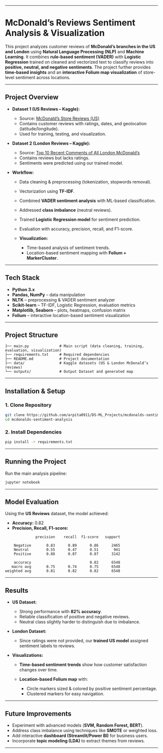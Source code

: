 
---

# McDonald’s Reviews Sentiment Analysis & Visualization

This project analyzes customer reviews of **McDonald’s branches in the US and London** using **Natural Language Processing (NLP)** and **Machine Learning**.
It combines **rule-based sentiment (VADER)** with **Logistic Regression** trained on cleaned and vectorized text to classify reviews into **positive, neutral, and negative sentiments**.
The project further provides **time-based insights** and an **interactive Folium map visualization** of store-level sentiment across locations.

---

## Project Overview

* **Dataset 1 (US Reviews – Kaggle):**

  * Source: [McDonald’s Store Reviews (US)](https://www.kaggle.com/datasets/nelgiriyewithana/mcdonalds-store-reviews)
  * Contains customer reviews with ratings, dates, and geolocation (latitude/longitude).
  * Used for training, testing, and visualization.

* **Dataset 2 (London Reviews – Kaggle):**

  * Source: [Top 10 Recent Comments of All London McDonald’s](https://www.kaggle.com/datasets/lorentzyeung/top-10-recent-comments-of-all-london-mcdonalds)
  * Contains reviews but lacks ratings.
  * Sentiments were predicted using our trained model.

* **Workflow:**

  * Data cleaning & preprocessing (tokenization, stopwords removal).
  * Vectorization using **TF-IDF**.
  * Combined **VADER sentiment analysis** with ML-based classification.
  * Addressed **class imbalance** (neutral reviews).
  * Trained **Logistic Regression model** for sentiment prediction.
  * Evaluation with accuracy, precision, recall, and F1-score.
  * **Visualization:**

    * Time-based analysis of sentiment trends.
    * Location-based sentiment mapping with **Folium + MarkerCluster**.

---

## Tech Stack

* **Python 3.x**
* **Pandas, NumPy** – data manipulation
* **NLTK** – preprocessing & VADER sentiment analyzer
* **Scikit-learn** – TF-IDF, Logistic Regression, evaluation metrics
* **Matplotlib, Seaborn** – plots, heatmaps, confusion matrix
* **Folium** – interactive location-based sentiment visualization

---

## Project Structure

```
├── main.py              # Main script (data cleaning, training, evaluation, visualization)
├── requirements.txt     # Required dependencies
├── README.md            # Project documentation
├── data/                # Kaggle datasets (US & London McDonald’s reviews)
└── outputs/             # Output Dataset and generated map
```

---

## Installation & Setup

### 1. Clone Repository

```bash
git clone https://github.com/arpita0911/DS-ML_Projects/mcdonalds-sentiment-analysis.git
cd mcdonalds-sentiment-analysis
```

### 2. Install Dependencies

```bash
pip install -r requirements.txt
```

---

## Running the Project

Run the main analysis pipeline:

```bash
jupyter notebook
```

---

## Model Evaluation

Using the **US Reviews** dataset, the model achieved:

* **Accuracy:** 0.82
* **Precision, Recall, F1-score:**

```
              precision    recall  f1-score   support

    Negative       0.83      0.89      0.86      2465
    Neutral        0.55      0.47      0.51       941
    Positive       0.88      0.87      0.87      3142

    accuracy                           0.82      6548
   macro avg       0.75      0.74      0.75      6548
weighted avg       0.81      0.82      0.82      6548
```

---

## Results

* **US Dataset:**

  * Strong performance with **82% accuracy**.
  * Reliable classification of positive and negative reviews.
  * Neutral class slightly harder to distinguish due to imbalance.

* **London Dataset:**

  * Since ratings were not provided, our **trained US model** assigned sentiment labels to reviews.

* **Visualizations:**

  * **Time-based sentiment trends** show how customer satisfaction changes over time.
  * **Location-based Folium map** with:

    * Circle markers sized & colored by positive sentiment percentage.
    * Clustered markers for easy navigation.

---

## Future Improvements

* Experiment with advanced models (**SVM, Random Forest, BERT**).
* Address class imbalance using techniques like **SMOTE** or weighted loss.
* Add interactive **dashboard (Streamlit/Power BI)** for business users.
* Incorporate **topic modeling (LDA)** to extract themes from reviews.

---
